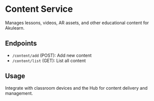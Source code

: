# Content Service

Manages lessons, videos, AR assets, and other educational content for Akulearn.

## Endpoints

- `/content/add` (POST): Add new content
- `/content/list` (GET): List all content

## Usage

Integrate with classroom devices and the Hub for content delivery and management.
